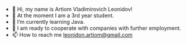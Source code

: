 - 👋 Hi, my name is Artiom Vladimirovich Leonidov!
- 👀 At the moment I am a 3rd year student.
- 🌱 I’m currently learning Java.
- 💞️ I am ready to cooperate with companies with further employment.
- 📫 How to reach me leonidon.artiom@gmail.com

